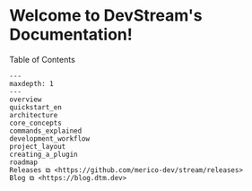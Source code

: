 # Welcome to DevStream's Documentation!

Table of Contents

```{toctree}
---
maxdepth: 1
---
overview
quickstart_en
architecture
core_concepts
commands_explained
development_workflow
project_layout
creating_a_plugin
roadmap
Releases ⧉ <https://github.com/merico-dev/stream/releases>
Blog ⧉ <https://blog.dtm.dev>
```
